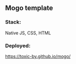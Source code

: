 ## Mogo template

### Stack: 
Native JS, CSS, HTML

### Deployed: 
https://toxic-by.github.io/mogo/
